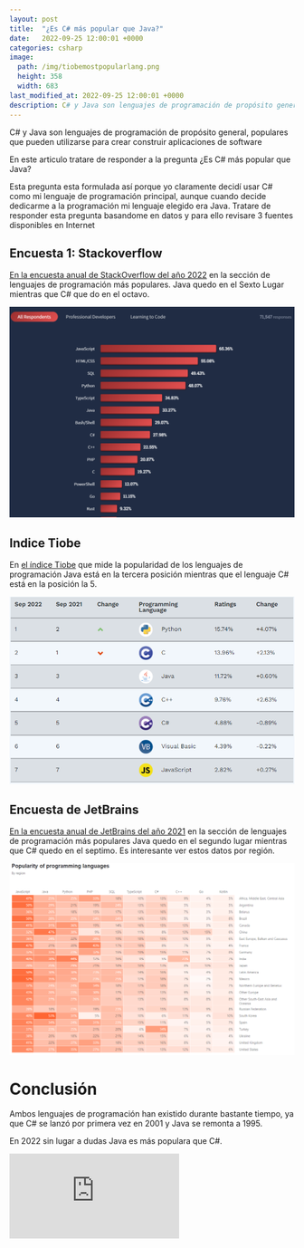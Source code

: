 ```yaml
---
layout: post
title:  "¿Es C# más popular que Java?"
date:   2022-09-25 12:00:01 +0000
categories: csharp
image:
  path: /img/tiobemostpopularlang.png
  height: 358
  width: 683
last_modified_at: 2022-09-25 12:00:01 +0000
description: C# y Java son lenguajes de programación de propósito general, populares que pueden utilizarse para crear construir aplicaciones de software 
---
```


C# y Java son lenguajes de programación de propósito general, populares que pueden utilizarse para crear construir aplicaciones de software

En este articulo tratare de responder a la pregunta ¿Es C# más popular que Java? 

Esta pregunta esta formulada así porque yo claramente decidí usar C# como mi lenguaje de programación principal, aunque cuando decide dedicarme a la programación mi lenguaje elegido era Java. Tratare de responder esta pregunta basandome en datos y para ello revisare 3 fuentes disponibles en Internet 

## Encuesta 1: Stackoverflow 

[En la encuesta anual de StackOverflow del año 2022](https://survey.stackoverflow.co/2022/#most-popular-technologies-language) en la sección de lenguajes de programación más populares. Java quedo en el Sexto Lugar mientras que C# que do en el octavo. 

<img src="/img/stackoverflowmostpoplarlang.png" loading="lazy" alt="Lenguajes de programación más populares según la encuesta de StackOverFlow 2022.">

## Indice Tiobe

En [el índice Tiobe](https://www.tiobe.com/tiobe-index/) que mide la popularidad de los lenguajes de programación Java está en la tercera posición mientras que el lenguaje C# está en la posición la 5. 

<img src="/img/tiobemostpopularlang.png" loading="lazy" alt="Lenguajes de programación más populares según el Indice Tiobe consultado en Septiembre 2022.">

## Encuesta de JetBrains
  
[En la encuesta anual de JetBrains del año 2021](https://www.jetbrains.com/lp/devecosystem-2021/#Popularity-of-programming-languages) en la sección de lenguajes de programación más populares Java quedo en el segundo lugar mientras que C# quedo en el septimo. Es interesante ver estos datos por región. 

<img src="/img/jetbrainsmostpopularlang.png" loading="lazy" alt="Lenguajes de programación más populares según la encuesta Encuesta Anual de JetBrains.">

# Conclusión

Ambos lenguajes de programación han existido durante bastante tiempo, ya que C# se lanzó por primera vez en 2001 y Java se remonta a 1995. 

En 2022 sin lugar a dudas Java es más populara que C#.

<div class="video-responsive">
<iframe loading="lazy" src="https://www.youtube.com/embed/Tf5h8H_iIw4" frameborder="0" allow="accelerometer; autoplay; encrypted-media; gyroscope; picture-in-picture" allowfullscreen></iframe>
</div>